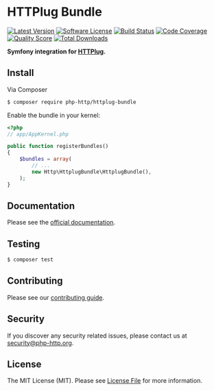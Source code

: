 # HTTPlug Bundle

[![Latest Version](https://img.shields.io/github/release/php-http/HttplugBundle.svg?style=flat-square)](https://github.com/php-http/HttplugBundle/releases)
[![Software License](https://img.shields.io/badge/license-MIT-brightgreen.svg?style=flat-square)](LICENSE)
[![Build Status](https://img.shields.io/travis/php-http/HttplugBundle.svg?style=flat-square)](https://travis-ci.org/php-http/HttplugBundle)
[![Code Coverage](https://img.shields.io/scrutinizer/coverage/g/php-http/httplug-bundle.svg?style=flat-square)](https://scrutinizer-ci.com/g/php-http/HttplugBundle)
[![Quality Score](https://img.shields.io/scrutinizer/g/php-http/httplug-bundle.svg?style=flat-square)](https://scrutinizer-ci.com/g/php-http/HttplugBundle)
[![Total Downloads](https://img.shields.io/packagist/dt/php-http/httplug-bundle.svg?style=flat-square)](https://packagist.org/packages/php-http/HttplugBundle)

**Symfony integration for [HTTPlug](http://httplug.io/).**


## Install

Via Composer

``` bash
$ composer require php-http/httplug-bundle
```

Enable the bundle in your kernel:

``` php
<?php
// app/AppKernel.php

public function registerBundles()
{
    $bundles = array(
        // ...
        new Http\HttplugBundle\HttplugBundle(),
    );
}
```

## Documentation

Please see the [official documentation](http://docs.php-http.org/en/latest/integrations/symfony-bundle.html).


## Testing

``` bash
$ composer test
```


## Contributing

Please see our [contributing guide](http://docs.php-http.org/en/latest/development/contributing.html).


## Security

If you discover any security related issues, please contact us at [security@php-http.org](mailto:security@php-http.org).


## License

The MIT License (MIT). Please see [License File](LICENSE) for more information.
